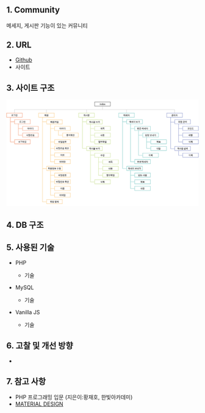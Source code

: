 
## 1. Community
메세지, 게시판 기능이 있는 커뮤니티 

## 2. URL
* [Github](https://github.com/pic22ti/pic22ti.github.io/tree/master/portfolio/php)
* 사이트

## 3. 사이트 구조
![sitemap_php](/portfolio/php/sitemap_php.jpg)

## 4. DB 구조

## 5. 사용된 기술
* PHP
  - 기술

* MySQL
  - 기술

* Vanilla JS
  - 기술

## 6. 고찰 및 개선 방향
* 

## 7. 참고 사항
* PHP 프로그래밍 입문 (지은이:황재호, 한빛아카데미)
* [MATERIAL DESIGN](https://material.io/resources/icons/?style=baseline)
